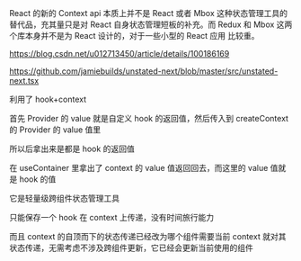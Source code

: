 React 的新的 Context api 本质上并不是 React 或者 Mbox 这种状态管理工具的替代品，充其量只是对 React
自身状态管理短板的补充。而 Redux 和 Mbox 这两个库本身并不是为 React 设计的，对于一些小型的 React 应用
比较重。

https://blog.csdn.net/u012713450/article/details/100186169

https://github.com/jamiebuilds/unstated-next/blob/master/src/unstated-next.tsx

利用了 hook+context

首先 Provider 的 value 就是自定义 hook 的返回值，然后传入到 createContext 的 Provider 的 value 值里

所以后拿出来是都是 hook 的返回值

在 useContainer 里拿出了 context 的 value 值返回回去，而这里的 value 值就是 hook 的值

它是轻量级跨组件状态管理工具

只能保存一个 hook 在 context 上传递，没有时间旅行能力

而且 context 的自顶而下的状态传递已经改为哪个组件需要当前 context 就对其状态传递，无需考虑不涉及跨组件更新，它已经会更新当前使用的组件
